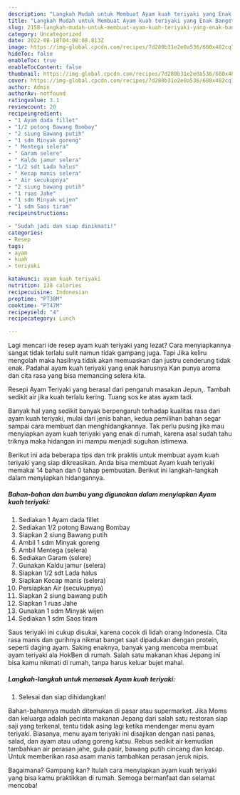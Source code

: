 ```yaml
---
description: "Langkah Mudah untuk Membuat Ayam kuah teriyaki yang Enak Banget, Buat Buka Puasa Enak Banget"
title: "Langkah Mudah untuk Membuat Ayam kuah teriyaki yang Enak Banget, Buat Buka Puasa Enak Banget"
slug: 2158-langkah-mudah-untuk-membuat-ayam-kuah-teriyaki-yang-enak-banget-buat-buka-puasa-enak-banget
category: Uncategorized
date: 2022-08-18T04:08:08.813Z
image: https://img-global.cpcdn.com/recipes/7d280b31e2e0a536/680x482cq70/ayam-kuah-teriyaki-foto-resep-utama.jpg
hideToc: false
enableToc: true
enableTocContent: false
thumbnail: https://img-global.cpcdn.com/recipes/7d280b31e2e0a536/680x482cq70/ayam-kuah-teriyaki-foto-resep-utama.jpg
cover: https://img-global.cpcdn.com/recipes/7d280b31e2e0a536/680x482cq70/ayam-kuah-teriyaki-foto-resep-utama.jpg
author: Admin
authorAv: notfound
ratingvalue: 3.1
reviewcount: 20
recipeingredient:
- "1 Ayam dada fillet"
- "1/2 potong Bawang Bombay"
- "2 siung Bawang putih"
- "1 sdm Minyak goreng"
- " Mentega selera"
- " Garam selere"
- " Kaldu jamur selera"
- "1/2 sdt Lada halus"
- " Kecap manis selera"
- " Air secukupnya"
- "2 siung bawang putih"
- "1 ruas Jahe"
- "1 sdm Minyak wijen"
- "1 sdm Saos tiram"
recipeinstructions:

- "Sudah jadi dan siap dinikmati!"
categories:
- Resep
tags:
- ayam
- kuah
- teriyaki

katakunci: ayam kuah teriyaki 
nutrition: 138 calories
recipecuisine: Indonesian
preptime: "PT30M"
cooktime: "PT47M"
recipeyield: "4"
recipecategory: Lunch

---
```



Lagi mencari ide resep ayam kuah teriyaki yang lezat? Cara menyiapkannya sangat tidak terlalu sulit namun tidak gampang juga. Tapi Jika keliru mengolah maka hasilnya tidak akan memuaskan dan justru cenderung tidak enak. Padahal ayam kuah teriyaki yang enak harusnya Kan punya aroma dan cita rasa yang bisa memancing selera kita.


Resepi Ayam Teriyaki yang berasal dari pengaruh masakan Jepun,. Tambah sedikit air jika kuah terlalu kering. Tuang sos ke atas ayam tadi.

Banyak hal yang sedikit banyak berpengaruh terhadap kualitas rasa dari ayam kuah teriyaki, mulai dari jenis bahan, kedua pemilihan bahan segar sampai cara membuat dan menghidangkannya. Tak perlu pusing jika mau menyiapkan ayam kuah teriyaki yang enak di rumah, karena asal sudah tahu triknya maka hidangan ini mampu menjadi suguhan istimewa.


Berikut ini ada beberapa tips dan trik praktis untuk membuat ayam kuah teriyaki yang siap dikreasikan. Anda bisa membuat Ayam kuah teriyaki memakai 14 bahan dan 0 tahap pembuatan. Berikut ini langkah-langkah dalam menyiapkan hidangannya.

<!--inarticleads1-->

##### Bahan-bahan dan bumbu yang digunakan dalam menyiapkan Ayam kuah teriyaki:

1. Sediakan 1 Ayam dada fillet
1. Sediakan 1/2 potong Bawang Bombay
1. Siapkan 2 siung Bawang putih
1. Ambil 1 sdm Minyak goreng
1. Ambil  Mentega (selera)
1. Sediakan  Garam (selere)
1. Gunakan  Kaldu jamur (selera)
1. Siapkan 1/2 sdt Lada halus
1. Siapkan  Kecap manis (selera)
1. Persiapkan  Air (secukupnya)
1. Siapkan 2 siung bawang putih
1. Siapkan 1 ruas Jahe
1. Gunakan 1 sdm Minyak wijen
1. Sediakan 1 sdm Saos tiram


Saus teriyaki ini cukup disukai, karena cocok di lidah orang Indonesia. Cita rasa manis dan gurihnya nikmat banget saat dipadukan dengan protein, seperti daging ayam. Saking enaknya, banyak yang mencoba membuat ayam teriyaki ala HokBen di rumah. Salah satu makanan khas Jepang ini bisa kamu nikmati di rumah, tanpa harus keluar bujet mahal. 

<!--inarticleads2-->

##### Langkah-langkah untuk memasak Ayam kuah teriyaki:


1. Selesai dan siap dihidangkan!

Bahan-bahannya mudah ditemukan di pasar atau supermarket. Jika Moms dan keluarga adalah pecinta makanan Jepang dari salah satu restoran siap saji yang terkenal, tentu tidak asing lagi ketika mendengar menu ayam teriyaki. Biasanya, menu ayam teriyaki ini disajikan dengan nasi panas, salad, dan ayam atau udang goreng katsu. Rebus sedikit air kemudian tambahkan air perasan jahe, gula pasir, bawang putih cincang dan kecap. Untuk memberikan rasa asam manis tambahkan perasan jeruk nipis. 

Bagaimana? Gampang kan? Itulah cara menyiapkan ayam kuah teriyaki yang bisa kamu praktikkan di rumah. Semoga bermanfaat dan selamat mencoba!

